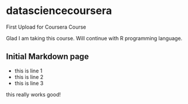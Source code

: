 datasciencecoursera
===================

First Upload for Coursera Course

Glad I am taking this course. Will continue with R programming language.

## Initial Markdown page

* this is line 1
* this is line 2
* this is line 3

this really works good!

